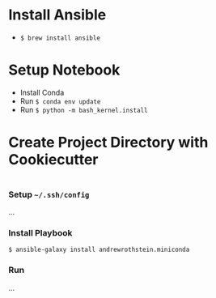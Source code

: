 # Install Ansible

* `$ brew install ansible`

# Setup Notebook

* Install Conda
* Run `$ conda env update`
* Run `$ python -m bash_kernel.install`


# Create Project Directory with Cookiecutter

```
```

### Setup `~/.ssh/config`

...

### Install Playbook

```
$ ansible-galaxy install andrewrothstein.miniconda
```

### Run

...